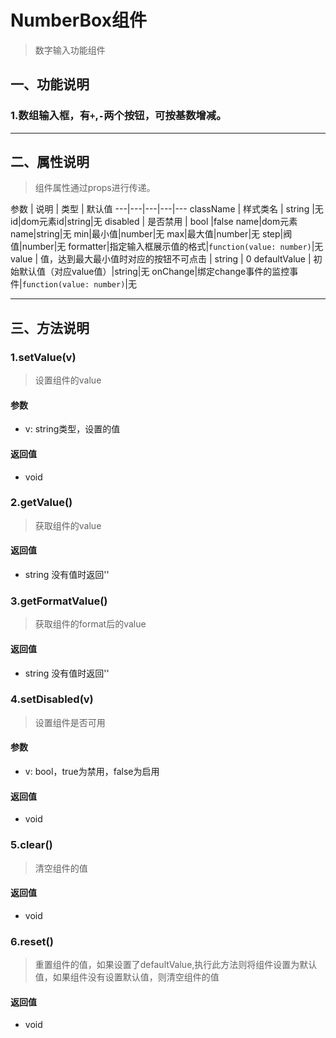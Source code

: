 # NumberBox组件
> 数字输入功能组件

## 一、功能说明
### 1.数组输入框，有`+`,`-`两个按钮，可按基数增减。

---

## 二、属性说明
> 组件属性通过props进行传递。

参数 | 说明 | 类型 | 默认值
---|---|---|---|---
className | 样式类名 | string |无
id|dom元素id|string|无
disabled | 是否禁用 | bool |false
name|dom元素name|string|无
min|最小值|number|无
max|最大值|number|无
step|阀值|number|无
formatter|指定输入框展示值的格式|`function(value: number)`|无
value | 值，达到最大最小值时对应的按钮不可点击 | string | 0
defaultValue | 初始默认值（对应value值）|string|无
onChange|绑定change事件的监控事件|`function(value: number)`|无


---

## 三、方法说明
### 1.setValue(v)
> 设置组件的value

#### 参数
- v: string类型，设置的值

#### 返回值
- void


### 2.getValue()
> 获取组件的value

#### 返回值
- string 没有值时返回''
 
### 3.getFormatValue()
> 获取组件的format后的value

#### 返回值
- string 没有值时返回''



### 4.setDisabled(v)
> 设置组件是否可用

#### 参数
- v: bool，true为禁用，false为启用

#### 返回值
- void

### 5.clear()
> 清空组件的值

#### 返回值
- void

### 6.reset()
> 重置组件的值，如果设置了defaultValue,执行此方法则将组件设置为默认值，如果组件没有设置默认值，则清空组件的值

#### 返回值
- void